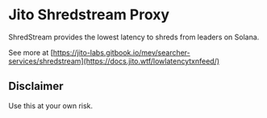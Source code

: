 # Jito Shredstream Proxy

ShredStream provides the lowest latency to shreds from leaders on Solana. 

See more at [https://jito-labs.gitbook.io/mev/searcher-services/shredstream](https://docs.jito.wtf/lowlatencytxnfeed/)

## Disclaimer
Use this at your own risk.
